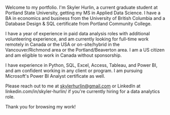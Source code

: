 Welcome to my portfolio. I'm Skyler Hurlin, a current graduate student at Portland State University, getting my MS in Applied Data Science. I have a BA in economics and business from the University of British Columbia and a Database Design & SQL certificate from Portland Community College.

I have a year of experience in paid data analysis roles with additional volunteering experience, and am currently looking for full-time work remotely in Canada or the USA or on-site/hybrid in the Vancouver/Richmond area or the Portland/Beaverton area. I am a US citizen and am eligible to work in Canada without sponsorship.

I have experience in Python, SQL, Excel, Access, Tableau, and Power BI, and am confident working in any client or program. I am pursuing Microsoft's Power BI Analyst certificate as well.

Please reach out to me at skylerhurlin@gmail.com or LinkedIn at linkedin.com/in/skyler-hurlin/ if you're currently hiring for a data analytics role.

Thank you for browsing my work!
